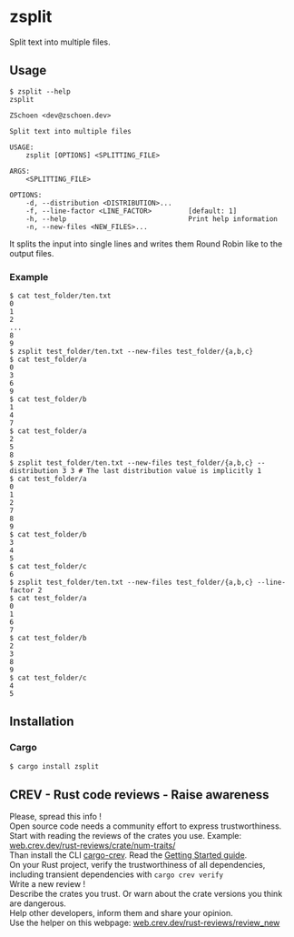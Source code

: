 # zsplit

Split text into multiple files.

## Usage

```console
$ zsplit --help
zsplit

ZSchoen <dev@zschoen.dev>

Split text into multiple files

USAGE:
    zsplit [OPTIONS] <SPLITTING_FILE>

ARGS:
    <SPLITTING_FILE>

OPTIONS:
    -d, --distribution <DISTRIBUTION>...
    -f, --line-factor <LINE_FACTOR>         [default: 1]
    -h, --help                              Print help information
    -n, --new-files <NEW_FILES>...
```

It splits the input into single lines and writes them Round Robin like to the output files.

### Example

```console
$ cat test_folder/ten.txt
0
1
2
...
8
9
$ zsplit test_folder/ten.txt --new-files test_folder/{a,b,c}
$ cat test_folder/a
0
3
6
9
$ cat test_folder/b
1
4
7
$ cat test_folder/a
2
5
8
$ zsplit test_folder/ten.txt --new-files test_folder/{a,b,c} --distribution 3 3 # The last distribution value is implicitly 1
$ cat test_folder/a
0
1
2
7
8
9
$ cat test_folder/b
3
4
5
$ cat test_folder/c
6
$ zsplit test_folder/ten.txt --new-files test_folder/{a,b,c} --line-factor 2
$ cat test_folder/a
0
1
6
7
$ cat test_folder/b
2
3
8
9
$ cat test_folder/c
4
5
```

## Installation

### Cargo

```zsh
$ cargo install zsplit
```

## CREV - Rust code reviews - Raise awareness

Please, spread this info !\
Open source code needs a community effort to express trustworthiness.\
Start with reading the reviews of the crates you use. Example: [web.crev.dev/rust-reviews/crate/num-traits/](https://web.crev.dev/rust-reviews/crate/num-traits/) \
Than install the CLI [cargo-crev](https://github.com/crev-dev/cargo-crev)\. Read the [Getting Started guide](https://github.com/crev-dev/cargo-crev/blob/master/cargo-crev/src/doc/getting_started.md). \
On your Rust project, verify the trustworthiness of all dependencies, including transient dependencies with `cargo crev verify`\
Write a new review ! \
Describe the crates you trust. Or warn about the crate versions you think are dangerous.\
Help other developers, inform them and share your opinion.\
Use the helper on this webpage: [web.crev.dev/rust-reviews/review_new](https://web.crev.dev/rust-reviews/review_new)

